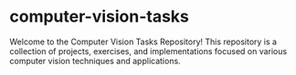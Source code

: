 # computer-vision-tasks
Welcome to the Computer Vision Tasks Repository! This repository is a collection of projects, exercises, and implementations focused on various computer vision techniques and applications. 
